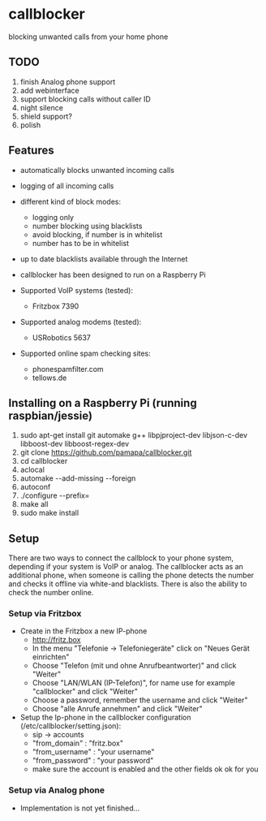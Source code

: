 # callblocker
blocking unwanted calls from your home phone

## TODO
1. finish Analog phone support
1. add webinterface
1. support blocking calls without caller ID
1. night silence
1. shield support?
1. polish

## Features
- automatically blocks unwanted incoming calls
- logging of all incoming calls
- different kind of block modes:
  - logging only
  - number blocking using blacklists
  - avoid blocking, if number is in whitelist
  - number has to be in whitelist
- up to date blacklists available through the Internet
- callblocker has been designed to run on a Raspberry Pi

- Supported VoIP systems (tested):
  - Fritzbox 7390
- Supported analog modems (tested):
  - USRobotics 5637
- Supported online spam checking sites:
  - phonespamfilter.com
  - tellows.de

## Installing on a Raspberry Pi (running raspbian/jessie)
1. sudo apt-get install git automake g++ libpjproject-dev libjson-c-dev libboost-dev libboost-regex-dev
1. git clone https://github.com/pamapa/callblocker.git
1. cd callblocker
1. aclocal
1. automake --add-missing --foreign
1. autoconf
1. ./configure --prefix=
1. make all
1. sudo make install

## Setup
There are two ways to connect the callblock to your phone system, depending if your system is VoIP or analog. 
The callblocker acts as an additional phone, when someone is calling the phone detects the
number and checks it offline via white-and blacklists. There is also the ability to check the number online.

### Setup via Fritzbox
- Create in the Fritzbox a new IP-phone
  - http://fritz.box
  - In the menu "Telefonie -> Telefoniegeräte" click on "Neues Gerät einrichten"
  - Choose "Telefon (mit und ohne Anrufbeantworter)" and click "Weiter"
  - Choose "LAN/WLAN (IP-Telefon)", for name use for example "callblocker" and click "Weiter"
  - Choose a password, remember the username and click "Weiter"
  - Choose "alle Anrufe annehmen" and click "Weiter"
- Setup the Ip-phone in the callblocker configuration (/etc/callblocker/setting.json):
  - sip -> accounts
  - "from_domain"   : "fritz.box"
  - "from_username" : "your username"
  - "from_password" : "your password"
  - make sure the account is enabled and the other fields ok ok for you

### Setup via Analog phone
- Implementation is not yet finished...

